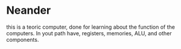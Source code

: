 # Neander 
this is a teoric computer, done for learning about the function of the computers. In yout path have, registers, memories, ALU, and other components.

